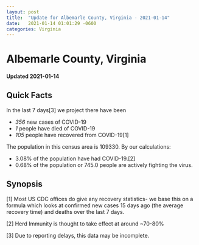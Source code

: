 ```yaml
---
layout: post
title:  "Update for Albemarle County, Virginia - 2021-01-14"
date:   2021-01-14 01:01:29 -0600
categories: Virginia
---
```


# Albemarle County, Virginia
#### Updated 2021-01-14

## Quick Facts

In the last 7 days[3] we project there have been
- *356* new cases of COVID-19
- *1* people have died of COVID-19
- *105* people have recovered from COVID-19[1]

The population in this census area is 109330. By our calculations:
- 3.08% of the population have had COVID-19.[2]
- 0.68% of the population or 745.0 people are actively fighting the virus.

## Synopsis




[1] Most US CDC offices do give any recovery statistics- we base this on a formula which looks at confirmed new cases
15 days ago (the average recovery time) and deaths over the last 7 days.

[2] Herd Immunity is thought to take effect at around ~70-80%

[3] Due to reporting delays, this data may be incomplete.
 
    